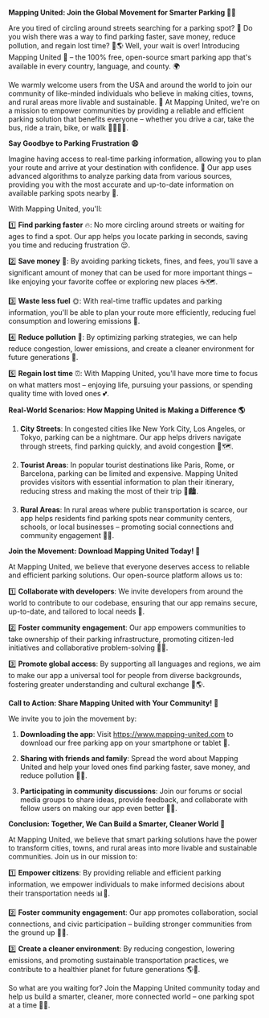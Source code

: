 **Mapping United: Join the Global Movement for Smarter Parking 🚗💡**

Are you tired of circling around streets searching for a parking spot? 🤯 Do you wish there was a way to find parking faster, save money, reduce pollution, and regain lost time? 💸🌎 Well, your wait is over! Introducing Mapping United 🌟 – the 100% free, open-source smart parking app that's available in every country, language, and county. 🌍

We warmly welcome users from the USA and around the world to join our community of like-minded individuals who believe in making cities, towns, and rural areas more livable and sustainable. 🌿 At Mapping United, we're on a mission to empower communities by providing a reliable and efficient parking solution that benefits everyone – whether you drive a car, take the bus, ride a train, bike, or walk 🚴‍♀️🚌🚂.

**Say Goodbye to Parking Frustration 😩**

Imagine having access to real-time parking information, allowing you to plan your route and arrive at your destination with confidence. 💪 Our app uses advanced algorithms to analyze parking data from various sources, providing you with the most accurate and up-to-date information on available parking spots nearby 📍.

With Mapping United, you'll:

1️⃣ **Find parking faster** 🔥: No more circling around streets or waiting for ages to find a spot. Our app helps you locate parking in seconds, saving you time and reducing frustration 😌.

2️⃣ **Save money** 💸: By avoiding parking tickets, fines, and fees, you'll save a significant amount of money that can be used for more important things – like enjoying your favorite coffee or exploring new places ☕️🗺️.

3️⃣ **Waste less fuel** 🌞: With real-time traffic updates and parking information, you'll be able to plan your route more efficiently, reducing fuel consumption and lowering emissions 🚮.

4️⃣ **Reduce pollution** 🌱: By optimizing parking strategies, we can help reduce congestion, lower emissions, and create a cleaner environment for future generations 🌟.

5️⃣ **Regain lost time** ⏰: With Mapping United, you'll have more time to focus on what matters most – enjoying life, pursuing your passions, or spending quality time with loved ones 💕.

**Real-World Scenarios: How Mapping United is Making a Difference 🌎**

1. **City Streets**: In congested cities like New York City, Los Angeles, or Tokyo, parking can be a nightmare. Our app helps drivers navigate through streets, find parking quickly, and avoid congestion 🚗🗺️.

2. **Tourist Areas**: In popular tourist destinations like Paris, Rome, or Barcelona, parking can be limited and expensive. Mapping United provides visitors with essential information to plan their itinerary, reducing stress and making the most of their trip 🌟🏙️.

3. **Rural Areas**: In rural areas where public transportation is scarce, our app helps residents find parking spots near community centers, schools, or local businesses – promoting social connections and community engagement 🌿👥.

**Join the Movement: Download Mapping United Today! 📲**

At Mapping United, we believe that everyone deserves access to reliable and efficient parking solutions. Our open-source platform allows us to:

1️⃣ **Collaborate with developers**: We invite developers from around the world to contribute to our codebase, ensuring that our app remains secure, up-to-date, and tailored to local needs 🤝.

2️⃣ **Foster community engagement**: Our app empowers communities to take ownership of their parking infrastructure, promoting citizen-led initiatives and collaborative problem-solving 🌟👥.

3️⃣ **Promote global access**: By supporting all languages and regions, we aim to make our app a universal tool for people from diverse backgrounds, fostering greater understanding and cultural exchange 💬🌎.

**Call to Action: Share Mapping United with Your Community! 📢**

We invite you to join the movement by:

1. **Downloading the app**: Visit https://www.mapping-united.com to download our free parking app on your smartphone or tablet 📲.

2. **Sharing with friends and family**: Spread the word about Mapping United and help your loved ones find parking faster, save money, and reduce pollution 💬👫.

3. **Participating in community discussions**: Join our forums or social media groups to share ideas, provide feedback, and collaborate with fellow users on making our app even better 🤝💡.

**Conclusion: Together, We Can Build a Smarter, Cleaner World 🌟**

At Mapping United, we believe that smart parking solutions have the power to transform cities, towns, and rural areas into more livable and sustainable communities. Join us in our mission to:

1️⃣ **Empower citizens**: By providing reliable and efficient parking information, we empower individuals to make informed decisions about their transportation needs 📊🚗.

2️⃣ **Foster community engagement**: Our app promotes collaboration, social connections, and civic participation – building stronger communities from the ground up 👥🌿.

3️⃣ **Create a cleaner environment**: By reducing congestion, lowering emissions, and promoting sustainable transportation practices, we contribute to a healthier planet for future generations 🌎💚.

So what are you waiting for? Join the Mapping United community today and help us build a smarter, cleaner, more connected world – one parking spot at a time 🚗🌟.